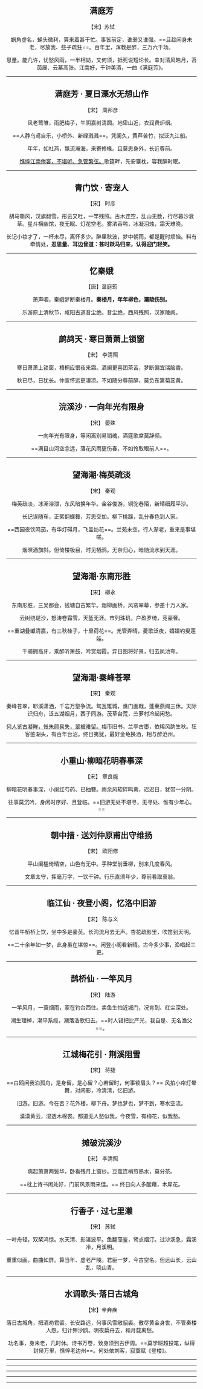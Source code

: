 
<center>

## **满庭芳**

【宋】苏轼


蜗角虚名，蝇头微利，算来着甚干忙。事皆前定，谁弱又谁强。==且趁闲身未老，尽放我、些子疏狂==。百年里，浑教是醉，三万六千场。


思量。能几许，忧愁风雨，一半相妨，又何须，抵死说短论长。幸对清风皓月，苔茵展、云幕高张。江南好，千钟美酒，一曲《满庭芳》。

</center>

----

<center>

## **满庭芳 · 夏日溧水无想山作**

【宋】 周邦彦

风老莺雏，雨肥梅子，午阴嘉树清圆。地卑山近，衣润费炉烟。

==人静乌鸢自乐，小桥外、新绿溅溅==。凭阑久，黄芦苦竹，拟泛九江船。

年年，如社燕，飘流瀚海，来寄修椽。且莫思身外，长近尊前。

<u>憔悴江南倦客，不堪听、急管繁弦。</u>歌筵畔，先安簟枕，容我醉时眠。

</center>

----

<center>

## **青门饮 · 寄宠人**

【宋】 时彦

胡马嘶风，汉旗翻雪，彤云又吐，一竿残照。古木连空，乱山无数，行尽暮沙衰草。星斗横幽馆，夜无眠、灯花空老。雾浓香鸭，冰凝泪烛，霜天难晓。

长记小妆才了，一杯未尽，离怀多少。醉里秋波，梦中朝雨，都是醒时烦恼。料有牵情处，**忍思量、耳边曾道：甚时跃马归来，认得迎门轻笑。**
</center>


------

<center>

## **忆秦娥**

【唐】温庭筠

箫声咽，秦娥梦断秦楼月。**秦楼月，年年柳色，灞陵伤别。**

乐游原上清秋节，咸阳古道音尘绝。音尘绝，西风残照，汉家陵阙。

</center>


------

<center>

## **鹧鸪天 · 寒日萧萧上锁窗**

【宋】 李清照

寒日萧萧上锁窗，梧桐应恨夜来霜。酒阑更喜团茶苦，梦断偏宜瑞脑香。

秋已尽，日犹长。仲宣怀远更凄凉。不如随分尊前醉，莫负东篱菊蕊黄。

</center>

------

<center>

## **浣溪沙 · 一向年光有限身**

【宋】 晏殊

一向年光有限身，等闲离别易销魂，酒筵歌席莫辞频。

==满目山河空念远，落花风雨更伤春，不如怜取眼前人==。

</center>

------

<center>

## **望海潮·梅英疏淡**

【宋】 秦观

梅英疏淡，冰澌溶泄，东风暗换年华。金谷俊游，铜驼巷陌，新晴细履平沙。

长记误随车，正絮翻蝶舞，芳思交加。柳下桃蹊，乱分春色到人家。

==西园夜饮鸣笳，有华灯碍月，飞盖妨花==。兰苑未空，行人渐老，重来是事堪嗟。

烟暝酒旗斜。但倚楼极目，时见栖鸦。无奈归心，暗随流水到天涯。


</center>

------

<center>

## **望海潮·东南形胜**

【宋】 柳永

东南形胜，三吴都会，钱塘自古繁华。烟柳画桥，风帘翠幕，参差十万人家。

云树绕堤沙，怒涛卷霜雪，天堑无涯。市列珠玑，户盈罗绮，竞豪奢。

==重湖叠巘清嘉，有三秋桂子，十里荷花==。羌管弄晴，菱歌泛夜，嬉嬉钓叟莲娃。

千骑拥高牙，乘醉听箫鼓，吟赏烟霞。异日图将好景，归去凤池夸。


</center>

------

<center>

## 望海潮·秦峰苍翠

【宋】 秦观

秦峰苍翠，耶溪潇洒，千岩万壑争流。鸳瓦雉城，谯门画戟，蓬莱燕阁三休。天际识归舟，泛五湖烟月，西子同游。茂草台荒，苎萝村冷起闲愁。

<u>何人览古凝眸，怅朱颜易失，翠被难留。</u>梅市旧书，兰亭古墨，依稀风韵生秋。狂客鉴湖头，有百年台沼。终日夷犹，最好金龟换酒，相与醉沧州。

</center>

---

<center>

## **小重山·柳暗花明春事深**

【宋】 章良能

柳暗花明春事深，小阑红芍药、已抽簪。雨余风软碎鸣禽，迟迟日，犹带一分阴。


往事莫沉吟，身闲时序好、且登临。==旧游无处不堪寻，无寻处、惟有少年心。==

</center>

------

<center>

## **朝中措 · 送刘仲原甫出守维扬**

【宋】 欧阳修

平山阑槛倚晴空，山色有无中。手种堂前垂柳，别来几度春风。

文章太守，挥毫万字，一饮千钟。行乐直须年少，尊前看取衰翁。

</center>


------

<center>

## **临江仙 · 夜登小阁，忆洛中旧游**

【宋】 陈与义

忆昔午桥桥上饮，坐中多是豪英。长沟流月去无声。杏花疏影里，吹笛到天明。

==二十余年如一梦，此身虽在堪惊==。闲登小阁看新晴。古今多少事，渔唱起三更。
</center>


------


<center>

## **鹊桥仙 · 一竿风月**

【宋】 陆游

一竿风月，一蓑烟雨，家在钓台西住。卖鱼生怕近城门，况肯到、红尘深处。


潮生理棹，潮平系缆，潮落浩歌归去。==时人错把比严光，我自是、无名渔父==。

</center>


------


<center>

## **江城梅花引 · 荆溪阻雪**

【宋】 蒋捷

==白鸥问我泊孤舟，是身留，是心留？心若留时，何事锁眉头？== 风拍小帘灯晕舞，对闲影，冷清清，忆旧游。

旧游。旧游。今在否？花外楼，柳下舟。梦也梦也，梦不到，寒水空流。

漠漠黄云，湿透木棉裘。都道无人愁似我，今夜雪，有梅花，似我愁。

</center>


------


<center>

## 摊破浣溪沙

【宋】 李清照

病起萧萧两鬓华，卧看残月上窗纱。豆蔻连梢煎熟水，莫分茶。

==枕上诗书闲处好，门前风景雨来佳。== 终日向人多酝藉，木犀花。



</center>

------


<center>

## **行香子 · 过七里濑**

【宋】 苏轼

一叶舟轻，双桨鸿惊。水天清、影湛波平。鱼翻藻鉴，鹭点烟汀。过沙溪急，霜溪冷，月溪明。

重重似画，曲曲如屏。算当年、虚老严陵。君臣一梦，今古空名。但远山长，云山乱，晓山青。



</center>

------



<center>

## 水调歌头·落日古城角

【宋】辛弃疾

落日古城角，把酒劝君留。长安路远，何事风雪敝貂裘。散尽黄金身世，不管秦楼人怨，归计狎沙鸥。明夜扁舟去，和月载离愁。

功名事，身未老，几时休。诗书万卷，致身须到古伊周。==莫学班超投笔，纵得封侯万里，憔悴老边州==。何处依刘客，寂寞赋《登楼》。


</center>

------


<center>



</center>

------


<center>



</center>

------


<center>

</center>

------


<center>



</center>

------


<center>

</center>
